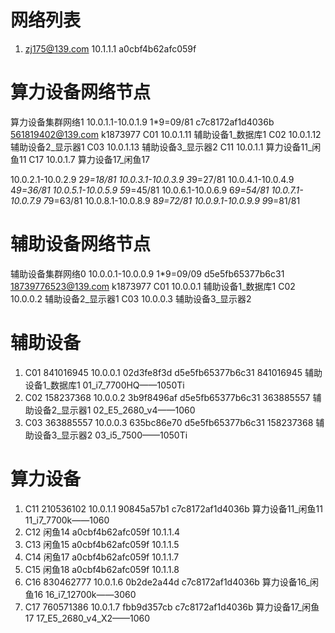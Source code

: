 # 网络列表

1. zj175@139.com   10.1.1.1    a0cbf4b62afc059f


# 算力设备网络节点

算力设备集群网络1    10.0.1.1-10.0.1.9   1*9=09/81   c7c8172af1d4036b    561819402@139.com    k1873977
C01 10.0.1.11   辅助设备1_数据库1
C02 10.0.1.12   辅助设备2_显示器1
C03 10.0.1.13   辅助设备3_显示器2
C11 10.0.1.1    算力设备11_闲鱼11
C17 10.0.1.7    算力设备17_闲鱼17


10.0.2.1-10.0.2.9   2*9=18/81
10.0.3.1-10.0.3.9   3*9=27/81
10.0.4.1-10.0.4.9   4*9=36/81
10.0.5.1-10.0.5.9   5*9=45/81
10.0.6.1-10.0.6.9   6*9=54/81
10.0.7.1-10.0.7.9   7*9=63/81
10.0.8.1-10.0.8.9   8*9=72/81
10.0.9.1-10.0.9.9   9*9=81/81

# 辅助设备网络节点

辅助设备集群网络0    10.0.0.1-10.0.0.9   1*9=09/09   d5e5fb65377b6c31   18739776523@139.com  k1873977
C01 10.0.0.1    辅助设备1_数据库1
C02 10.0.0.2    辅助设备2_显示器1
C03 10.0.0.3    辅助设备3_显示器2


# 辅助设备

1. C01  841016945   10.0.0.1    02d3fe8f3d    d5e5fb65377b6c31    841016945   辅助设备1_数据库1 01_i7_7700HQ——1050Ti
2. C02  158237368   10.0.0.2    3b9f8496af    d5e5fb65377b6c31    363885557   辅助设备2_显示器1 02_E5_2680_v4——1060
3. C03  363885557   10.0.0.3    635bc86e70    d5e5fb65377b6c31    158237368   辅助设备3_显示器2 03_i5_7500——1050Ti

# 算力设备

1. C11  210536102   10.0.1.1    90845a57b1  c7c8172af1d4036b    算力设备11_闲鱼11   11_i7_7700k——1060
2. C12 闲鱼14  a0cbf4b62afc059f    10.1.1.4
3. C13 闲鱼15  a0cbf4b62afc059f    10.1.1.5
4. C14 闲鱼17  a0cbf4b62afc059f    10.1.1.7
5. C15 闲鱼18  a0cbf4b62afc059f    10.1.1.8
6. C16  830462777   10.0.1.6    0b2de2a44d  c7c8172af1d4036b    算力设备16_闲鱼16   16_i7_12700k——3060
7. C17  760571386   10.0.1.7    fbb9d357cb  c7c8172af1d4036b    算力设备17_闲鱼17   17_E5_2680_v4_X2——1060
